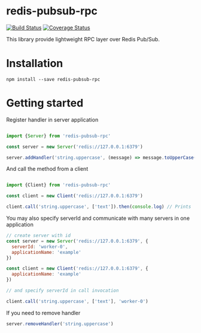 # redis-pubsub-rpc

[![Build Status](https://img.shields.io/github/workflow/status/dimailn/redis-pubsub-rpc/CI?kill_cache=1)](https://github.com/dimailn/redis-pubsub-rpc/actions?query=workflow%3ACI)
[![Coverage Status](https://coveralls.io/repos/github/dimailn/redis-pubsub-rpc/badge.svg?branch=master)](https://coveralls.io/github/dimailn/redis-pubsub-rpc?branch=master)


This library provide lightweight RPC layer over Redis Pub/Sub.

# Installation

```
npm install --save redis-pubsub-rpc
```

# Getting started

Register handler in server application

```javascript

import {Server} from 'redis-pubsub-rpc'

const server = new Server('redis://127.0.0.1:6379')

server.addHandler('string.uppercase', (message) => message.toUpperCase())

```

And call the method from a client

```javascript

import {Client} from 'redis-pubsub-rpc'

const client = new Client('redis://127.0.0.1:6379')

client.call('string.uppercase', ['text']).then(console.log) // Prints 'TEXT'

```

You may also specify serverId and communicate with many servers in one application

```javascript
// create server with id
const server = new Server('redis://127.0.0.1:6379', {
  serverId: 'worker-0',
  applicationName: 'example'
})

const client = new Client('redis://127.0.0.1:6379', {
  applicationName: 'example'
})

// and specify serverId in call invocation

client.call('string.uppercase', ['text'], 'worker-0')

```

If you need to remove handler

```javascript
server.removeHandler('string.uppercase')
```



